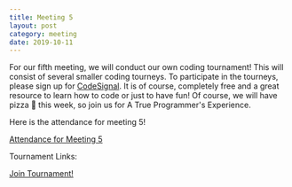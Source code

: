 ```yaml
---
title: Meeting 5
layout: post
category: meeting
date: 2019-10-11
---
```


For our fifth meeting, we will conduct our own coding tournament! 
This will consist of several smaller coding tourneys. 
To participate in the tourneys, please sign up for [CodeSignal](https://codesignal.com).
It is of course, completely free and a great resource to learn how to code or just to have fun!
Of course, we will have pizza 🍕 this week, so join us for A True Programmer's Experience.

Here is the attendance for meeting 5!

[Attendance for Meeting 5](https://forms.gle/VjvzRf7MPGRsJrtU7)


Tournament Links: 

[Join Tournament!](https://app.codesignal.com/tournaments/AuqvHoCBXWK2eMs6v)


